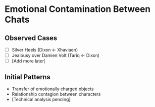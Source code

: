 # Emotional Contamination Between Chats

## Observed Cases
- [ ] Silver Heels (Dixon ← Xhaviaen)
- [ ] Jealousy over Damien Volt (Tariq ← Dixon)
- [ ] [Add more later]

## Initial Patterns
- Transfer of emotionally charged objects
- Relationship contagion between characters
- [Technical analysis pending]
